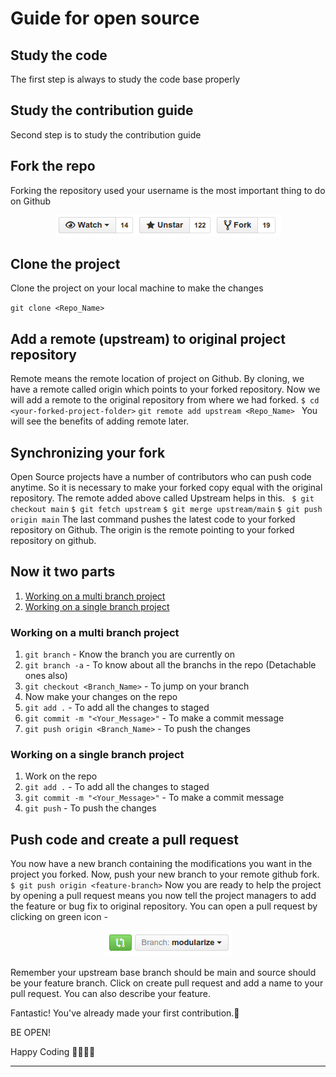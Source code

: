 # Guide for open source

## Study the code
The first step is always to study the code base properly

## Study the contribution guide
Second step is to study the contribution guide

## Fork the repo
Forking the repository used your username is the most important thing to do on Github

<p align="center">  <img  src="https://github.com/adityaraj079/github-notes/blob/main/Images/Fork.png">  </p>

## Clone the project 
Clone the project on your local machine to make the changes 

`
git clone <Repo_Name>
`

## Add a remote (upstream) to original project repository
Remote means the remote location of project on Github. By cloning, we have a remote called origin which points to your forked repository. Now we will add a remote to the original repository from where we had forked.
` $ cd <your-forked-project-folder> ` `git remote add upstream <Repo_Name> `
You will see the benefits of adding remote later.

## Synchronizing your fork
Open Source projects have a number of contributors who can push code anytime. So it is necessary to make your forked copy equal with the original repository. The remote added above called Upstream helps in this.
` $ git checkout main` `$ git fetch upstream` `$ git merge upstream/main` `$ git push origin main`
The last command pushes the latest code to your forked repository on Github. The origin is the remote pointing to your forked repository on github.

## Now it two parts
1. [Working on a multi branch project](https://github.com/adityaraj079/github-notes/blob/main/OpenSource.md#working-on-a-multi-branch-project)
          <a name="### Working on a multi branch project"></a>    
2.  [Working on a single branch project](https://github.com/adityaraj079/github-notes/blob/main/OpenSource.md#working-on-a-single-branch-project)
          <a name="### Working on a single branch project"></a>    

### Working on a multi branch project
1. ` git branch `  -  Know the branch you are currently on
2. ` git branch -a ` - To know about all the branchs in the repo (Detachable ones also)
3. ` git checkout <Branch_Name> ` - To jump on your branch
4. Now make your changes on the repo
5. ` git add . ` - To add all the changes to staged 
6. ` git commit -m "<Your_Message>" ` - To make a commit message
7. ` git push origin <Branch_Name> ` - To push the changes

### Working on a single branch project
1. Work on the repo
2. ` git add . ` - To add all the changes to staged 
3. ` git commit -m "<Your_Message>" ` - To make a commit message
5. ` git push ` - To push the changes

## Push code and create a pull request
You now have a new branch containing the modifications you want in the project you forked. Now, push your new branch to your remote github fork.
`$ git push origin <feature-branch>` Now you are ready to help the project by opening a pull request means you now tell the project managers to add the feature or bug fix to original repository. You can open a pull request by clicking on green icon -

<p align="center">  <img  src="https://github.com/adityaraj079/github-notes/blob/main/Images/PR.png">  </p>


Remember your upstream base branch should be main and source should be your feature branch. Click on create pull request and add a name to your pull request. You can also describe your feature.

Fantastic! You've already made your first contribution.🥳

BE OPEN!

Happy Coding 👩‍💻👩‍💻

---